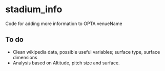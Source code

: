 # stadium_info
Code for adding more information to OPTA venueName

## To do
- Clean wikipedia data, possible useful variables; surface type, surface dimensions
- Analysis based on Altitude, pitch size and surface.
